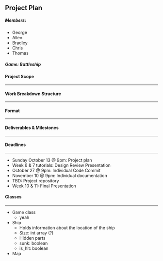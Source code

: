 ## Project Plan

##### Members:

- George
- Allen
- Bradley
- Chris
- Thomas

##### Game: Battleship

#### Project Scope

---

#### Work Breakdown Structure

---

#### Format

---

#### Deliverables & Milestones

---

#### Deadlines

---

- Sunday October 13 @ 9pm: Project plan
- Week 6 & 7 tutorials: Design Review Presentation
- October 27 @ 9pm: Individual Code Commit
- November 10 @ 9pm: Individual documentation
- TBD: Project repository
- Week 10 & 11: Final Presentation

#### Classes

---

- Game class
  - yeah
- Ship
  - Holds information about the location of the ship
  - Size: int array (?)
  - Hidden parts
  - sunk: boolean
  - is_hit: boolean
- Map